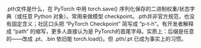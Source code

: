 .pth文件是什么，在 PyTorch 中用 torch.save() 序列化保存的二进制权重/状态字典（或任意 Python 对象）。常用来做模型 checkpoint。.pth并非官方规范，也没有固定含义；社区口头把 “PyTorch Checkpoint” 简写成 “p-t-h”。有开发者解释成 “path” 的缩写，更多人直接认为是 PyTorch的首尾字母。实质上：后缀是任意的——改成 .pt、.bin 依旧能 torch.load()。但 .pth/.pt 已成为事实上的习惯。